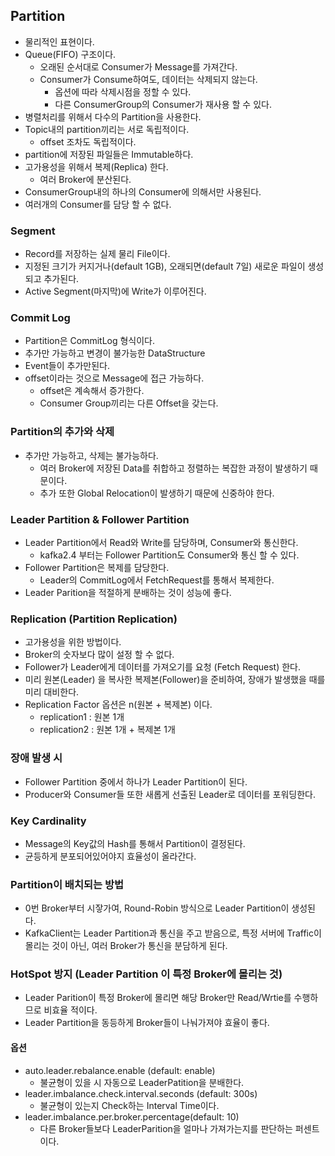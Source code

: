 ## Partition
- 물리적인 표현이다.
- Queue(FIFO) 구조이다.
    - 오래된 순서대로 Consumer가 Message를 가져간다.
    - Consumer가 Consume하여도, 데이터는 삭제되지 않는다.
        - 옵션에 따라 삭제시점을 정할 수 있다.
        - 다른 ConsumerGroup의 Consumer가 재사용 할 수 있다.
- 병렬처리를 위해서 다수의 Partition을 사용한다.
- Topic내의 partition끼리는 서로 독립적이다.
    - offset 조차도 독립적이다.
- partition에 저장된 파일들은 Immutable하다.
- 고가용성을 위해서 복제(Replica) 한다.
    - 여러 Broker에 분산된다.
- ConsumerGroup내의 하나의 Consumer에 의해서만 사용된다.
- 여러개의 Consumer를 담당 할 수 없다.

### Segment
- Record를 저장하는 실제 물리 File이다.
- 지정된 크기가 커지거나(default 1GB), 오래되면(default 7일) 새로운 파일이 생성되고 추가된다.
- Active Segment(마지막)에 Write가 이루어진다.

### Commit Log
- Partition은 CommitLog 형식이다.
- 추가만 가능하고 변경이 불가능한 DataStructure
- Event들이 추가만된다.
- offset이라는 것으로 Message에 접근 가능하다.
  - offset은 계속해서 증가한다.
  - Consumer Group끼리는 다른 Offset을 갖는다.

### Partition의 추가와 삭제
- 추가만 가능하고, 삭제는 불가능하다.
  - 여러 Broker에 저장된 Data를 취합하고 정렬하는 복잡한 과정이 발생하기 때문이다.
  - 추가 또한 Global Relocation이 발생하기 때문에 신중하야 한다.

### Leader Partition & Follower Partition
- Leader Partition에서 Read와 Write를 담당하며, Consumer와 통신한다.
  - kafka2.4 부터는 Follower Partition도 Consumer와 통신 할 수 있다.
- Follower Partition은 복제를 담당한다.
  - Leader의 CommitLog에서 FetchRequest를 통해서 복제한다.
- Leader Parition을 적절하게 분배하는 것이 성능에 좋다.

### Replication (Partition Replication)
- 고가용성을 위한 방법이다.
- Broker의 숫자보다 많이 설정 할 수 없다.
- Follower가 Leader에게 데이터를 가져오기를 요청 (Fetch Request) 한다.
- 미리 원본(Leader) 을 복사한 복제본(Follower)을 준비하여, 장애가 발생했을 때를 미리 대비한다.
- Replication Factor 옵션은 n(원본 + 복제본) 이다.
    - replication1 : 원본 1개
    - replication2 : 원본 1개 + 복제본 1개

### 장애 발생 시
- Follower Partition 중에서 하나가 Leader Partition이 된다.
- Producer와 Consumer들 또한 새롭게 선출된 Leader로 데이터를 포워딩한다.

### Key Cardinality
- Message의 Key값의 Hash를 통해서 Partition이 결정된다.
- 균등하게 분포되어있어야지 효율성이 올라간다.

### Partition이 배치되는 방법
- 0번 Broker부터 시잫가여, Round-Robin 방식으로 Leader Partition이 생성된다.
- KafkaClient는 Leader Partition과 통신을 주고 받음으로, 특정 서버에 Traffic이 몰리는 것이 아닌,
  여러 Broker가 통신을 분담하게 된다.

### HotSpot 방지 (Leader Partition 이 특정 Broker에 몰리는 것)
- Leader Parition이 특정 Broker에 몰리면 해당 Broker만 Read/Wrtie를 수행하므로 비효율 적이다.
- Leader Partition을 동등하게 Broker들이 나눠가져야 효율이 좋다.

#### 옵션
- auto.leader.rebalance.enable (default: enable) 
  - 불균형이 있을 시 자동으로 LeaderPatition을 분배한다.
- leader.imbalance.check.interval.seconds (default: 300s)
  - 불균형이 있는지 Check하는 Interval Time이다.
- leader.imbalance.per.broker.percentage(default: 10)
  - 다른 Broker들보다 LeaderParition을 얼마나 가져가는지를 판단하는 퍼센트이다.